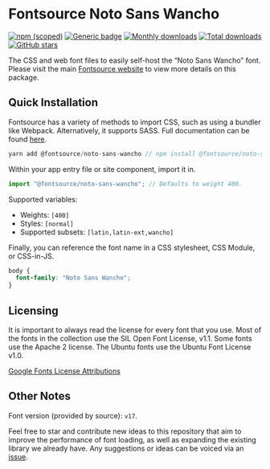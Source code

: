 # Fontsource Noto Sans Wancho

[![npm (scoped)](https://img.shields.io/npm/v/@fontsource/noto-sans-wancho?color=brightgreen)](https://www.npmjs.com/package/@fontsource/noto-sans-wancho) [![Generic badge](https://img.shields.io/badge/fontsource-passing-brightgreen)](https://github.com/fontsource/fontsource) [![Monthly downloads](https://badgen.net/npm/dm/@fontsource/noto-sans-wancho)](https://github.com/fontsource/fontsource) [![Total downloads](https://badgen.net/npm/dt/@fontsource/noto-sans-wancho)](https://github.com/fontsource/fontsource) [![GitHub stars](https://img.shields.io/github/stars/fontsource/fontsource.svg?style=social&label=Star)](https://github.com/fontsource/fontsource/stargazers)

The CSS and web font files to easily self-host the “Noto Sans Wancho” font. Please visit the main [Fontsource website](https://fontsource.org/fonts/noto-sans-wancho) to view more details on this package.

## Quick Installation

Fontsource has a variety of methods to import CSS, such as using a bundler like Webpack. Alternatively, it supports SASS. Full documentation can be found [here](https://fontsource.org/docs/introduction).

```javascript
yarn add @fontsource/noto-sans-wancho // npm install @fontsource/noto-sans-wancho
```

Within your app entry file or site component, import it in.

```javascript
import "@fontsource/noto-sans-wancho"; // Defaults to weight 400.
```

Supported variables:

- Weights: `[400]`
- Styles: `[normal]`
- Supported subsets: `[latin,latin-ext,wancho]`

Finally, you can reference the font name in a CSS stylesheet, CSS Module, or CSS-in-JS.

```css
body {
  font-family: "Noto Sans Wancho";
}
```



## Licensing

It is important to always read the license for every font that you use.
Most of the fonts in the collection use the SIL Open Font License, v1.1. Some fonts use the Apache 2 license. The Ubuntu fonts use the Ubuntu Font License v1.0.

[Google Fonts License Attributions](https://fonts.google.com/attribution)

## Other Notes

Font version (provided by source): `v17`.

Feel free to star and contribute new ideas to this repository that aim to improve the performance of font loading, as well as expanding the existing library we already have. Any suggestions or ideas can be voiced via an [issue](https://github.com/fontsource/fontsource/issues).
